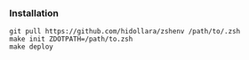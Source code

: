 ### Installation
```
git pull https://github.com/hidollara/zshenv /path/to/.zsh
make init ZDOTPATH=/path/to.zsh
make deploy
```

